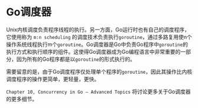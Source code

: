 # **Go调度器**

Unix内核调度负责程序线程的执行。另一方面，Go运行时也有自己的调度程序，它使用称为 `m:n scheduling` 的调度技术负责执行`goroutine`，通过多路复用使n个操作系统线程执行m个`goroutine`。Go调度器是Go中负责Go程序中`goroutine`的执行方式和执行顺序的组件。这使得Go调度器成为Go编程语言中非常重要的一部分，因为所有的Go程序都是以`goroutine`的形式执行的。

需要留意的是，由于Go调度程序仅处理单个程序的`goroutine`，因此其操作比内核调度程序的操作更简单，更轻量，更快。

`Chapter 10, Concurrency in Go – Advanced Topics` 将讨论更多关于Go调度器的更多细节。